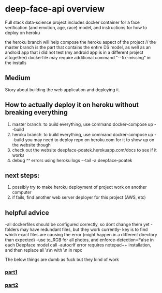 # deep-face-api overview
Full stack data-science project
includes docker container for a face verification (and emotion, age, race)
model, and instructions for how to deploy on heroku

the heroku branch will help compose the heroku aspect of the project //
the master branch is the part that contains the entire DS model, as well as an android app
    that i did not test (my android app is in a different project altogether)
dockerfile may require additional command "--fix-missing" in the installs

## Medium
Story about building the web application and deploying it.

## How to actually deploy it on heroku  without breaking everything
1. master branch: to build everything, use command docker-compose up --build
2. heroku branch: to build everything, use command docker-compose up --build
   you may need to deploy repo on heroku.com for it to show up on the website though
3. check out the website deepface-poatek.herokuapp.com/docs to see if it works
4. debug ^^ errors using heroku logs --tail -a deepface-poatek

## next steps: 
1. possibly try to make heroku deployment of project work on another computer 
2. if fails, find another web server deployer for this project (AWS, etc)

## helpful advice
-all dockerfiles should be configured correctly, so dont change them yet
-folders may have redundant files, but they work currently- key is to find which 
     exact files are causing the error (might happen in a different directory than expected)
-use to_RGB for all photos, and enforce-detection=False in each Deepface model call
-autocrlf error requires notepad++ installation, and then replace all \r\n with \n in repo


The below things are dumb as fuck but they kind of work
### [part1](https://medium.com/@sdamoosavi/deploy-deepface-model-fastapi-develop-2e33374db6f2)
### [part2](https://medium.com/@sdamoosavi/deploy-deepface-model-fastapi-heroku-deployment-8e007e72c455)
